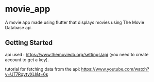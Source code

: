 # movie_app

A movie app made using flutter that displays movies using The Movie Database api. 

## Getting Started

api used : https://www.themoviedb.org/settings/api (you need to create account to get a key).

tutorial for fetching data from the api: https://www.youtube.com/watch?v=UT7RqvtyXLI&t=6s

